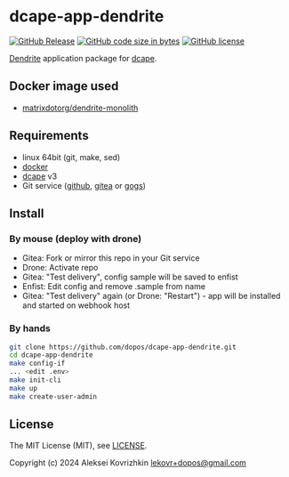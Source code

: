 # dcape-app-dendrite

[![GitHub Release][1]][2] [![GitHub code size in bytes][3]]() [![GitHub license][4]][5]

[1]: https://img.shields.io/github/release/dopos/dcape-app-dendrite.svg
[2]: https://github.com/dopos/dcape-app-dendrite/releases
[3]: https://img.shields.io/github/languages/code-size/dopos/dcape-app-dendrite.svg
[4]: https://img.shields.io/github/license/dopos/dcape-app-dendrite.svg
[5]: LICENSE

[Dendrite](https://matrix-org.github.io/dendrite/) application package for [dcape](https://github.com/dopos/dcape).

## Docker image used

* [matrixdotorg/dendrite-monolith](https://hub.docker.com/r/matrixdotorg/dendrite-monolith)

## Requirements

* linux 64bit (git, make, sed)
* [docker](http://docker.io)
* [dcape](https://github.com/dopos/dcape) v3
* Git service ([github](https://github.com), [gitea](https://gitea.io) or [gogs](https://gogs.io))

## Install

### By mouse (deploy with drone)

* Gitea: Fork or mirror this repo in your Git service
* Drone: Activate repo
* Gitea: "Test delivery", config sample will be saved to enfist
* Enfist: Edit config and remove .sample from name
* Gitea: "Test delivery" again (or Drone: "Restart") - app will be installed and started on webhook host

### By hands

```bash
git clone https://github.com/dopos/dcape-app-dendrite.git
cd dcape-app-dendrite
make config-if
... <edit .env>
make init-cli
make up
make create-user-admin
```

## License

The MIT License (MIT), see [LICENSE](LICENSE).

Copyright (c) 2024 Aleksei Kovrizhkin <lekovr+dopos@gmail.com>
